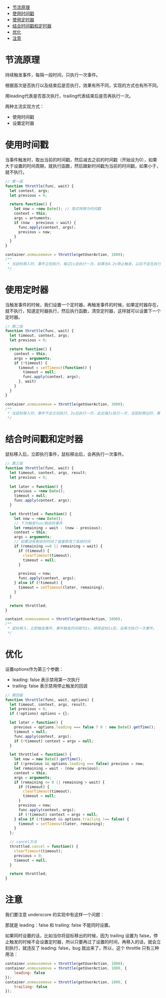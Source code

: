 - [节流原理](#节流原理)
- [使用时间戳](#使用时间戳)
- [使用定时器](#使用定时器)
- [结合时间戳和定时器](#结合时间戳和定时器)
- [优化](#优化)
- [注意](#注意)

# 节流原理

持续触发事件，每隔一段时间，只执行一次事件。

根据首次是否执行以及结束后是否执行，效果有所不同，实现的方式也有所不同。

用leading代表是否首次执行，trailing代表结束后是否再执行一次。

两种主流实现方式：
- 使用时间戳
- 设置定时器

# 使用时间戳

当事件触发时，取出当前的时间戳，然后减去之前的时间戳（开始设为0），如果大于设置的时间周期，就执行函数，然后跟新时间戳为当前的时间戳，如果小于，就不执行。

```js
// 第一版
function throttle(func, wait) {
  let context, args;
  let previous = 0;

  return function() {
    let now = +new Date(); // 隐式转换为时间戳
    context = this;
    args = artuments;
    if (now - previous > wait) {
      func.apply(context, args);
      previous = now;
    }
  }
}

container.onmousemove = throttle(getUserAction, 1000);
/**
 * 当鼠标移入时，事件立刻执行，每过1s会执行一次，如果在4.2s停止触发，以后不会在执行事件
 */
```

# 使用定时器

当触发事件的时候，我们设置一个定时器，再触发事件的时候，如果定时器存在，就不执行，知道定时器执行，然后执行函数，清空定时器，这样就可以设置下一个定时器。

```js
// 第二版
function throttle(func, wait) {
  let timeout, context, args;
  let previous = 0;

  return function() {
    context = this;
    args = arguments;
    if (!timeout) {
      timeout = setTimeout(function() {
        timeout = null;
        func.apply(context, args);
      }, wait)
    }
  }
}

container.onmousemove = throttle(getUserAction, 3000);
/**
 * 当鼠标移入时，事件不会立刻执行，3s后执行一次，此后每3s执行一次，当鼠标移出时，事件会再执行一次。
 */
```

# 结合时间戳和定时器

鼠标移入后，立即执行事件，鼠标移出后，会再执行一次事件。

```js
// 第三版
function throttle(func, wait) {
  let timeout, context, args, result;
  let previous = 0;
  
  let later = function() {
    previous = +new Date();
    timeout = null;
    func.apply(context, args);
  }

  let throttled = function() {
    let now = +new Date();
    // 下次触发func剩余的事件
    let remaining = wait - (now - previous);
    context = this;
    args = arguments;
    // 如果没有剩余的时间了或者修改了系统时间
    if (remaining <=0 || remaining > wait) {
      if (timeout) {
        clearTimeout(timeout);
        timeout = null;
      }

      previous = now;
      func.apply(context, args);
    } else if (!timeout) {
      timeout = setTimeout(later, remaining);
    }
  }

  return throttled;
}

containt.onmousemove = throttle(getUserAction, 1000);
/**
 * 鼠标移入，立即触发事件，事件触发的间隔为1s，移除鼠标1s后，会再次执行一次事件。
 */
```

# 优化

设置options作为第三个参数：
- leading: false 表示禁用第一次执行
- trailing: false 表示禁用停止触发的回调

```js
// 第四版
function throttle(func, wait, options) {
  let timeout, context, args, result;
  let previous = 0;
  if (!options) options = {};

  let later = function() {
    previous = options.leading === false ? 0 : new Date().getTime();
    timeout = null;
    func.apply(contest, args);
    if (!timeout) context = args = null;
  }

  let throttled = function() {
    let now = new Date().getTime();
    if (!previous && options.leading === false) previous = now;
    let remaining = wait - (now -previous);
    context = this;
    args = arguments;
    if (remaining <= 0 || remaining > wait) {
      if (timeout) {
        clearTimeout(timeout);
        timeout = null;
      }
      previous = now;
      func.apply(context, args);
      if (!timeout) context = args = null;
    } else if (!timeout && options.trailing !== false) {
      timeout = setTimeout(later, remaining);
    }
  };

  // cancel方法
  throttled.cancel = function() {
    clearTimeout(timeout);
    previous = 0;
    timeout = null;
  }

  return throttled;
}
```

# 注意

我们要注意 underscore 的实现中有这样一个问题：

那就是 leading：false 和 trailing: false 不能同时设置。

如果同时设置的话，比如当你将鼠标移出的时候，因为 trailing 设置为 false，停止触发的时候不会设置定时器，所以只要再过了设置的时间，再移入的话，就会立刻执行，就违反了 leading: false，bug 就出来了，所以，这个 throttle 只有三种用法：

```js
container.onmousemove = throttle(getUserAction, 1000);
container.onmousemove = throttle(getUserAction, 1000, {
    leading: false
});
container.onmousemove = throttle(getUserAction, 1000, {
    trailing: false
});
```